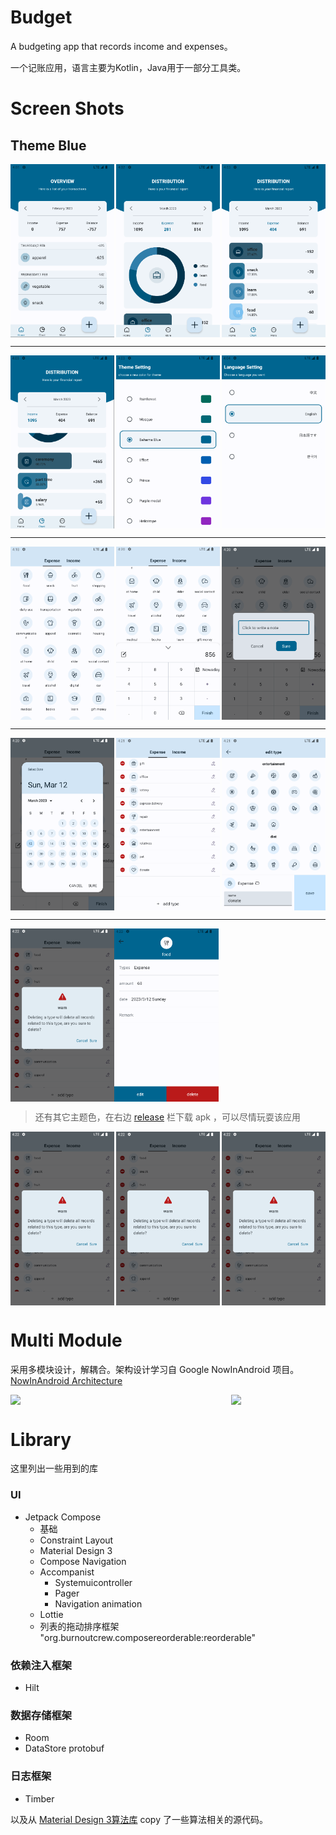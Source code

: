 # Budget
A budgeting app that records income and expenses。

一个记账应用，语言主要为Kotlin，Java用于一部分工具类。



# Screen Shots

## Theme Blue

<div style="display:flex;justify-content:space-between;">
    <img src="img/QQ截图20230312120131.png" width="33%" />
    <img src="img/QQ截图20230312120218.png" width="33%" />
    <img src="img/QQ截图20230312120318.png" width="33%" />
</div>

---

<div style="display:flex;justify-content:space-between;">
    <img src="img/QQ截图20230312120343.png" width="33%" />
    <img src="img/4SVF95T({5GWNU6T8Q4]SO7.png" width="33%" />
    <img src="img/QQ截图20230312120429.png" width="33%" />
</div>

---

<div style="display:flex;justify-content:space-between;">
    <img src="img/QQ截图20230312121846.png" width="33%" />
    <img src="img/QQ截图20230312122021.png" width="33%" />
    <img src="img/QQ截图20230312122051.png" width="33%" />
</div>

---

<div style="display:flex;justify-content:space-between;">
    <img src="img/QQ截图20230312122108.png" width="33%" />
    <img src="img/QQ截图20230312122137.png" width="33%" />
    <img src="img/QQ截图20230312122206.png" width="33%" />
</div>

---

<div style="display:flex;justify-content:left;">
    <img src="img/QQ截图20230312122234.png" width="33%" />
    <img src="img/QQ截图20230312122256.png" width="33%" />
</div>



> 还有其它主题色，在右边 [release](https://github.com/JeckOnly/Budget/releases) 栏下载 apk ，可以尽情玩耍该应用

<center class="half" style="display:flex;justify-content:space-between;">
    <img src="img/QQ截图20230312122234.png" width="33%"  /><img src="img/QQ截图20230312122234.png" width="33%" /><img src="img/QQ截图20230312122234.png" width="33%" /> </center>

# Multi Module

采用多模块设计，解耦合。架构设计学习自 Google NowInAndroid 项目。[NowInAndroid Architecture](https://github.com/android/nowinandroid/blob/main/docs/ModularizationLearningJourney.md)

<div style="display:flex;justify-content:space-between;">
    <img src="https://i.pinimg.com/originals/6b/db/f9/6bdbf9e14df1dbfa04d64b86783cd8b0.png" width="70%" />
    <img src="https://i.pinimg.com/originals/70/47/bf/7047bf13e29254b1d3e5e33a9ef3641b.png" width="30%" />
</div>



# Library

这里列出一些用到的库

### UI

- Jetpack Compose
  - 基础
  - Constraint Layout
  - Material Design 3
  - Compose Navigation
  - Accompanist
    - Systemuicontroller
    - Pager
    - Navigation animation
  - Lottie
  - 列表的拖动排序框架 "org.burnoutcrew.composereorderable:reorderable"

### 依赖注入框架

- Hilt

### 数据存储框架

- Room
- DataStore protobuf

### 日志框架

- Timber

以及从 [Material Design 3算法库](https://github.com/material-foundation/material-color-utilities) copy 了一些算法相关的源代码。





